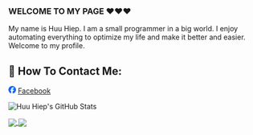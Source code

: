 ### WELCOME TO MY PAGE ❤️❤️❤️
My name is Huu Hiep. I am a small programmer in a big world. I enjoy automating everything to optimize my life and make it better and easier. Welcome to my profile.
## 📖 How To Contact Me:
<img src="./images/facebook.png" width="15px" height="15px" />  [Facebook](https://facebook.com/nhoc.hiepz/)

![Huu Hiep's GitHub Stats](https://github-readme-stats.vercel.app/api?username=hhiepz&show_icons=true&theme=chartreuse-dark&hide=contribs,prs,issues)

<a href="https://github.com/HHiepz/Optimal-Assets-Folder-Management/">
  <img align="center" src="https://github-readme-stats.vercel.app/api/pin/?username=hhiepz&repo=Optimal-Assets-Folder-Management&theme=github_dark" />
</a>    
<a href="https://github.com/HHiepz/cv_doi-the-cao/">
  <img align="center" src="https://github-readme-stats.vercel.app/api/pin/?username=hhiepz&repo=Website-doi-the-cao&theme=codeSTACKr" />
</a>    
